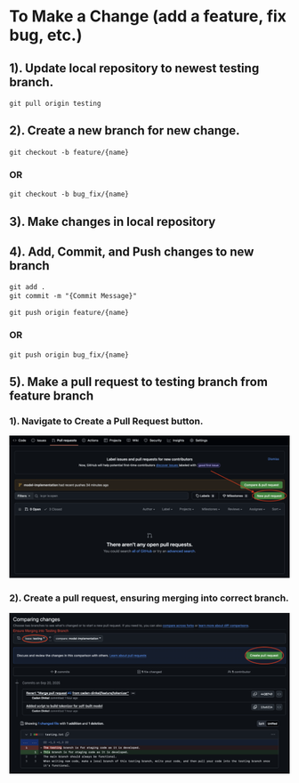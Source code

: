 # To Make a Change (add a feature, fix bug, etc.)
## 1). Update local repository to newest testing branch.
```
git pull origin testing
```

## 2). Create a new branch for new change.
```
git checkout -b feature/{name}
```
### OR
```
git checkout -b bug_fix/{name} 
```

## 3). Make changes in local repository

## 4). Add, Commit, and Push changes to new branch
```
git add .
git commit -m "{Commit Message}"
```
```
git push origin feature/{name}
```
### OR
```
git push origin bug_fix/{name}
```

## 5). Make a pull request to testing branch from feature branch

### 1). Navigate to Create a Pull Request button.
![PullRequest](images/PullRequest1.png)

### 2). Create a pull request, ensuring merging into correct branch.
![PullRequest2](images/PullRequest2.png)

